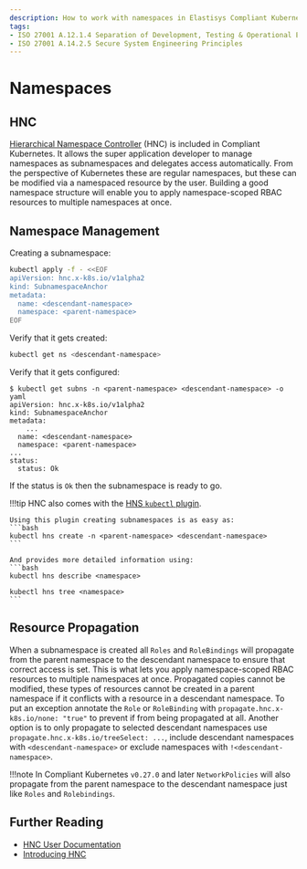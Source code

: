 ```yaml
---
description: How to work with namespaces in Elastisys Compliant Kubernetes, the security-focused Kubernetes distribution.
tags:
- ISO 27001 A.12.1.4 Separation of Development, Testing & Operational Environments
- ISO 27001 A.14.2.5 Secure System Engineering Principles
---
```


# Namespaces

## HNC

[Hierarchical Namespace Controller](https://github.com/kubernetes-sigs/hierarchical-namespaces) (HNC) is included in Compliant Kubernetes. It allows the super application developer to manage namespaces as subnamespaces and delegates access automatically. From the perspective of Kubernetes these are regular namespaces, but these can be modified via a namespaced resource by the user. Building a good namespace structure will enable you to apply namespace-scoped RBAC resources to multiple namespaces at once.

## Namespace Management

Creating a subnamespace:
```bash
kubectl apply -f - <<EOF
apiVersion: hnc.x-k8s.io/v1alpha2
kind: SubnamespaceAnchor
metadata:
  name: <descendant-namespace>
  namespace: <parent-namespace>
EOF
```

Verify that it gets created:
```bash
kubectl get ns <descendant-namespace>
```

Verify that it gets configured:
```console
$ kubectl get subns -n <parent-namespace> <descendant-namespace> -o yaml
apiVersion: hnc.x-k8s.io/v1alpha2
kind: SubnamespaceAnchor
metadata:
	...
  name: <descendant-namespace>
  namespace: <parent-namespace>
...
status:
  status: Ok
```

If the status is `Ok` then the subnamespace is ready to go.

!!!tip
    HNC also comes with the [HNS `kubectl` plugin](https://github.com/kubernetes-sigs/hierarchical-namespaces/blob/master/docs/user-guide/how-to.md#prepare-to-use-hierarchical-namespaces-as-a-user).

    Using this plugin creating subnamespaces is as easy as:
    ```bash
    kubectl hns create -n <parent-namespace> <descendant-namespace>
    ```

    And provides more detailed information using:
    ```bash
    kubectl hns describe <namespace>

    kubectl hns tree <namespace>
    ```

## Resource Propagation

When a subnamespace is created all `Roles` and `RoleBindings` will propagate from the parent namespace to the descendant namespace to ensure that correct access is set. This is what lets you apply namespace-scoped RBAC resources to multiple namespaces at once.
Propagated copies cannot be modified, these types of resources cannot be created in a parent namespace if it conflicts with a resource in a descendant namespace.
To put an exception annotate the `Role` or `RoleBinding` with `propagate.hnc.x-k8s.io/none: "true"` to prevent if from being propagated at all.
Another option is to only propagate to selected descendant namespaces use `propagate.hnc.x-k8s.io/treeSelect: ...`, include descendant namespaces with `<descendant-namespace>` or exclude namespaces with `!<descendant-namespace>`.

!!!note
    In Compliant Kubernetes `v0.27.0` and later `NetworkPolicies` will also propagate from the parent namespace to the descendant namespace just like `Roles` and `Rolebindings`.

## Further Reading

* [HNC User Documentation](https://github.com/kubernetes-sigs/hierarchical-namespaces/tree/master/docs/user-guide)
* [Introducing HNC](https://kubernetes.io/blog/2020/08/14/introducing-hierarchical-namespaces/)
